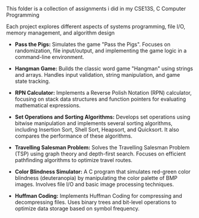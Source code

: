 This folder is a collection of assignments i did in my CSE13S, C Computer Programming

Each project explores different aspects of systems programming, file I/O, memory management, and algorithm design

* **Pass the Pigs:**
Simulates the game "Pass the Pigs". Focuses on randomization, file input/output, and implementing the game logic in a command-line environment.

* **Hangman Game:**
Builds the classic word game "Hangman" using strings and arrays. Handles input validation, string manipulation, and game state tracking.

* **RPN Calculator:**
Implements a Reverse Polish Notation (RPN) calculator, focusing on stack data structures and function pointers for evaluating mathematical expressions.

* **Set Operations and Sorting Algorithms:**
Develops set operations using bitwise manipulation and implements several sorting algorithms, including Insertion Sort, Shell Sort, Heapsort, and Quicksort. It also compares the performance of these algorithms.

* **Travelling Salesman Problem:**
Solves the Travelling Salesman Problem (TSP) using graph theory and depth-first search. Focuses on efficient pathfinding algorithms to optimize travel routes.

* **Color Blindness Simulator:**
A C program that simulates red-green color blindness (deuteranopia) by manipulating the color palette of BMP images. Involves file I/O and basic image processing techniques.

* **Huffman Coding:**
Implements Huffman Coding for compressing and decompressing files. Uses binary trees and bit-level operations to optimize data storage based on symbol frequency.